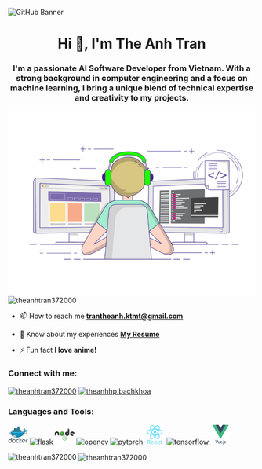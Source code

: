 ![GitHub Banner](https://i.ibb.co/4PJh5VK/Github-banner.jpg)
<h1 align="center">Hi 👋, I'm The Anh Tran</h1>
<h3 align="center">I'm a passionate AI Software Developer from Vietnam. With a strong background in computer engineering and a focus on machine learning, I bring a unique blend of technical expertise and creativity to my projects.</h3>
<img align="right" alt="Coding" width="600" src="https://raw.githubusercontent.com/devSouvik/devSouvik/master/gif3.gif">
<p align="left"> <img src="https://komarev.com/ghpvc/?username=theanhtran372000&label=Profile%20views&color=0e75b6&style=flat" alt="theanhtran372000" /> </p>

- 📫 How to reach me **trantheanh.ktmt@gmail.com**

- 📄 Know about my experiences **[My Resume](https://drive.google.com/file/d/15uOGYu_-O716v7iocD7AsTVn0KE9asts/view?usp=sharing)**

- ⚡ Fun fact **I love anime!**

<h3 align="left">Connect with me:</h3>
<p align="left">
<a href="https://linkedin.com/in/theanhtran372000" target="blank"><img align="center" src="https://raw.githubusercontent.com/rahuldkjain/github-profile-readme-generator/master/src/images/icons/Social/linked-in-alt.svg" alt="theanhtran372000" height="30" width="40" /></a>
<a href="https://fb.com/theanhhp.bachkhoa" target="blank"><img align="center" src="https://raw.githubusercontent.com/rahuldkjain/github-profile-readme-generator/master/src/images/icons/Social/facebook.svg" alt="theanhhp.bachkhoa" height="30" width="40" /></a>
</p>

<h3 align="left">Languages and Tools:</h3>
<p align="left"> <a href="https://www.docker.com/" target="_blank" rel="noreferrer"
> <img src="https://raw.githubusercontent.com/devicons/devicon/master/icons/docker/docker-original-wordmark.svg" alt="docker" width="40"
 height="40"/> </a> <a href="https://flask.palletsprojects.com/" target="_blank" rel="noreferrer"> <img src="https://www.vectorlogo.zone/logos/pocoo_flask/pocoo_flask-icon.svg" alt="flask" width="40" height="40"/> </a> <a href="https://nodejs.org" target="_blank" rel="noreferrer"> <img src="https://raw.githubusercontent.com/devicons/devicon/master/icons/nodejs/nodejs-original-wordmark.svg" alt="nodejs" width="40" height="40"/> </a> <a href="https://opencv.org/" target="_blank" rel="noreferrer"> <img src="https://www.vectorlogo.zone/logos/opencv/opencv-icon.svg" alt="opencv" width="40" height="40"/> </a> <a href="https://pytorch.org/" target="_blank" rel="noreferrer"> <img src="https://www.vectorlogo.zone/logos/pytorch/pytorch-icon.svg" alt="pytorch" width="40" height="40"/> </a> <a href="https://reactjs.org/" target="_blank" rel="noreferrer"> <img src="https://raw.githubusercontent.com/devicons/devicon/master/icons/react/react-original-wordmark.svg" alt="react" width="40" height="40"/> </
a> <a href="https://www.tensorflow.org" target="_blank" rel="noreferrer"
> <img src="https://www.vectorlogo.zone/logos/tensorflow/tensorflow-icon.svg" alt="tensorflow" width="40" height="40"/> </a> <a href="https://vuejs.org/" target="_blank" rel="noreferrer"> <img src="https://raw.githubusercontent.com/devicons/devicon/master/icons/vuejs/vuejs-original-wordmark.svg" alt="vuejs" width="40" height="40"/> </a> </p>

<p><img align="left" src="https://github-readme-stats.vercel.app/api/top-langs?username=theanhtran372000&show_icons=true&locale=en&layout=compact" alt="theanhtran372000" /></p>
<p>&nbsp;<img align="center" src="https://github-readme-stats.vercel.app/api?username=theanhtran372000&show_icons=true&locale=en" alt="theanhtran372000" /></p>
